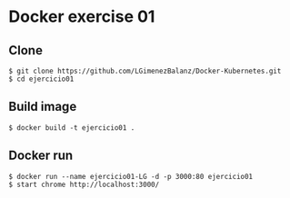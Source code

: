 # Docker exercise 01


## Clone 
```
$ git clone https://github.com/LGimenezBalanz/Docker-Kubernetes.git
$ cd ejercicio01
```

## Build image 
```
$ docker build -t ejercicio01 .
```

## Docker run
```
$ docker run --name ejercicio01-LG -d -p 3000:80 ejercicio01
$ start chrome http://localhost:3000/
```